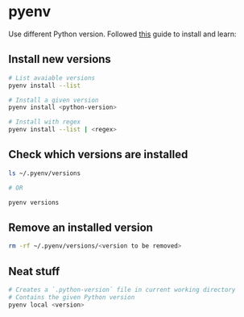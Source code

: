 # pyenv

Use different Python version.
Followed [this](https://realpython.com/intro-to-pyenv/) guide to install and learn:

## Install new versions

```bash
# List avaiable versions
pyenv install --list

# Install a given version
pyenv install <python-version>

# Install with regex
pyenv install --list | <regex>
```

## Check which versions are installed

```bash
ls ~/.pyenv/versions

# OR

pyenv versions
```

## Remove an installed version

```bash
rm -rf ~/.pyenv/versions/<version to be removed>
```

## Neat stuff


```bash
# Creates a `.python-version` file in current working directory
# Contains the given Python version
pyenv local <version>
```
